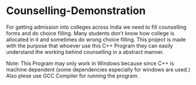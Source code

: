 # Counselling-Demonstration
For getting admission into colleges across India we need to fill counselling forms and do choice filling. Many students don't know how college is allocated in it and sometimes do wrong choice filling. This project is made with the purpose that whoever use this C++ Program they can easily understand the working behind counselling in a abstract manner. 

Note: This Program may only work in Windows because since C++ is machine dependent (some dependencies especially for windows are used.) Also plese use GCC Compiler for running the program.
